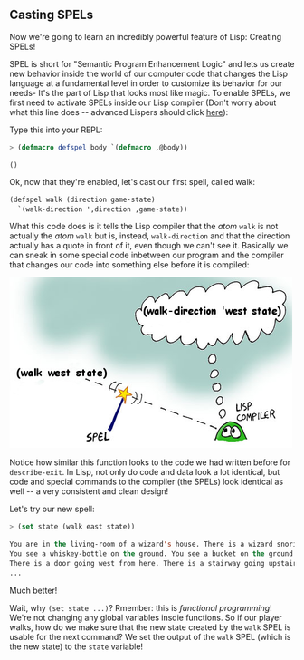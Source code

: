 ## Casting SPELs

Now we're going to learn an incredibly powerful feature of Lisp: Creating SPELs!

SPEL is short for "Semantic Program Enhancement Logic" and lets us create new behavior inside the world of our computer code that changes the Lisp language at a fundamental level in order to customize its behavior for our needs- It's the part of Lisp that looks most like magic. To enable SPELs, we first need to activate SPELs inside our Lisp compiler (Don't worry about what this line does -- advanced Lispers should click [here](../addendum/2-whyspels.md)):

Type this into your REPL:

```lisp
> (defmacro defspel body `(defmacro ,@body))
```
```
()
```

Ok, now that they're enabled, let's cast our first spell, called walk:


```lisp
(defspel walk (direction game-state)
  `(walk-direction ',direction ,game-state))
```

What this code does is it tells the Lisp compiler that the *atom* ``walk`` is not actually the *atom* ``walk`` but is, instead, ``walk-direction`` and that the direction actually has a quote in front of it, even though we can't see it. Basically we can sneak in some special code inbetween our program and the compiler that changes our code into something else before it is compiled:

![](../images/spel_compile.jpg)

Notice how similar this function looks to the code we had written before for ``describe-exit``. In Lisp, not only do code and data look a lot identical, but code and special commands to the compiler (the SPELs) look identical as well -- a very consistent and clean design!

Let's try our new spell:

```lisp
> (set state (walk east state))
```
```lisp
You are in the living-room of a wizard's house. There is a wizard snoring loudly on the couch.
You see a whiskey-bottle on the ground. You see a bucket on the ground.
There is a door going west from here. There is a stairway going upstairs from here.
...
```

Much better!

Wait, why ``(set state ...)``? Rmember: this is *functional programming*! We're not changing any global variables insdie functions. So if our player walks, how do we make sure that the new state created by the ``walk`` SPEL is usable for the next command? We set the output of the ``walk`` SPEL (which is the new state) to the ``state`` variable!

